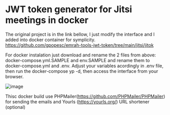 # JWT token generator for Jitsi meetings in docker

The original project is in the link bellow, I just modify the interface and I added into docker container for symplicity.
https://github.com/gpopesc/emrah-tools-jwt-token/tree/main/jitsi/jitok

For docker instalation just download and rename the 2 files from above: docker-compose.yml.SAMPLE and env.SAMPLE and rename them to docker-compose.yml and .env. Adjust your variables acordingly in .env file, then run the docker-compose yp -d, then access the interface from your browser.

![image](https://user-images.githubusercontent.com/11590919/177880437-907d7254-bddf-4fd8-b2be-f31f50963daf.png)

Thisc docker build use PHPMailer(https://github.com/PHPMailer/PHPMailer) for sending the emails and Yourls (https://yourls.org/) URL shortener (optional)
